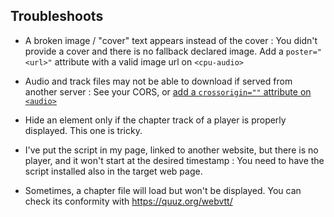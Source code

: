 Troubleshoots
-------------

- A broken image / "cover" text appears instead of the cover : You didn't provide a cover and there is no fallback declared image. Add a `poster="<url>"` attribute with a valid image url on `<cpu-audio>`
- Audio and track files may not be able to download if served from another server : See your CORS, or [add a `crossorigin=""` attribute on `<audio>`](https://developer.mozilla.org/en-US/docs/Web/HTML/CORS_settings_attributes)

- Hide an element only if the chapter track of a player is properly displayed. This one is tricky.

- I've put the script in my page, linked to another website, but there is no player, and it won't start at the desired timestamp : You need to have the script installed also in the target web page.

- Sometimes, a chapter file will load but won't be displayed. You can check its conformity with <https://quuz.org/webvtt/>

<!-- {% include footer.html %} -->
